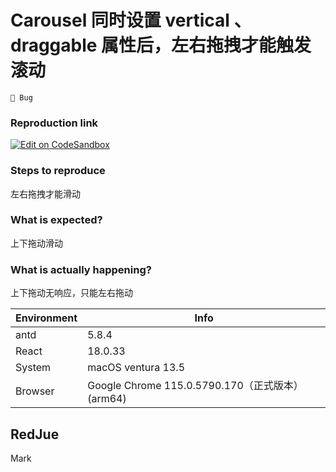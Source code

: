 # Carousel 同时设置 vertical 、draggable 属性后，左右拖拽才能触发滚动

`🐛 Bug`

### Reproduction link

[![Edit on CodeSandbox](https://codesandbox.io/static/img/play-codesandbox.svg)](https://codesandbox.io/s/wei-zhi-antd-5-8-4-forked-lfst5r?file=/demo.tsx)

### Steps to reproduce

左右拖拽才能滑动

### What is expected?

上下拖动滑动

### What is actually happening?

上下拖动无响应，只能左右拖动

| Environment | Info                                             |
| ----------- | ------------------------------------------------ |
| antd        | 5.8.4                                            |
| React       | 18.0.33                                          |
| System      | macOS ventura 13.5                               |
| Browser     | Google Chrome 115.0.5790.170（正式版本） (arm64) |

<!-- generated by ant-design-issue-helper. DO NOT REMOVE -->

## RedJue

Mark
